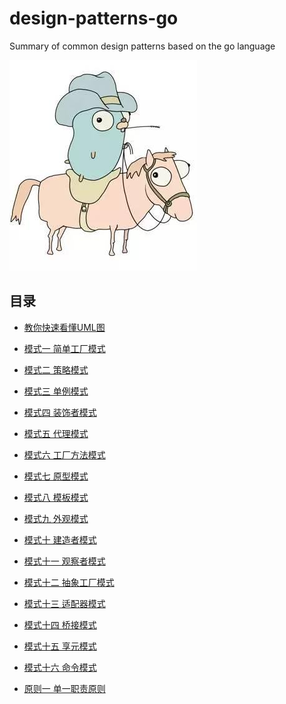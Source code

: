 # design-patterns-go
Summary of common design patterns based on the go language

![](https://github.com/developersPHP/design-patterns-go/blob/master/images/golanglogo.jpg)

## 目录
- [教你快速看懂UML图](https://github.com/developersPHP/design-patterns-go/blob/master/files/teachUML.md)

- [模式一 简单工厂模式](https://github.com/developersPHP/design-patterns-go/blob/master/files/chapter1.md)

- [模式二 策略模式](https://github.com/developersPHP/design-patterns-go/blob/master/files/chapter2.md)

- [模式三 单例模式](https://github.com/developersPHP/design-patterns-go/blob/master/files/chapter3.md)

- [模式四 装饰者模式](https://github.com/developersPHP/design-patterns-go/blob/master/files/chapter4.md)

- [模式五 代理模式](https://github.com/developersPHP/design-patterns-go/blob/master/files/chapter5.md)

- [模式六 工厂方法模式](https://github.com/developersPHP/design-patterns-go/blob/master/files/chapter6.md)

- [模式七 原型模式](https://github.com/developersPHP/design-patterns-go/blob/master/files/chapter7.md)

- [模式八 模板模式](https://github.com/developersPHP/design-patterns-go/blob/master/files/chapter8.md)

- [模式九 外观模式](https://github.com/developersPHP/design-patterns-go/blob/master/files/chapter9.md)

- [模式十 建造者模式](https://github.com/developersPHP/design-patterns-go/blob/master/files/chapter10.md)

- [模式十一 观察者模式](https://github.com/developersPHP/design-patterns-go/blob/master/files/chapter11.md)

- [模式十二 抽象工厂模式](https://github.com/developersPHP/design-patterns-go/blob/master/files/chapter12.md)

- [模式十三 适配器模式](https://github.com/developersPHP/design-patterns-go/blob/master/files/chapter13.md)

- [模式十四 桥接模式](https://github.com/developersPHP/design-patterns-go/blob/master/files/chapter14.md)

- [模式十五 享元模式](https://github.com/developersPHP/design-patterns-go/blob/master/files/chapter15.md)

- [模式十六 命令模式](https://github.com/developersPHP/design-patterns-go/blob/master/files/chapter16.md)

- [原则一 单一职责原则](https://github.com/developersPHP/design-patterns-go/blob/master/files/rule1.md)



